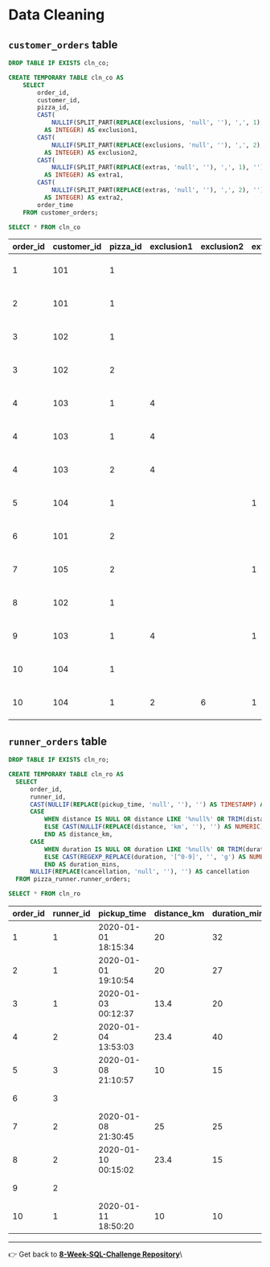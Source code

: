 # Data Cleaning

## `customer_orders` table
```SQL
DROP TABLE IF EXISTS cln_co;

CREATE TEMPORARY TABLE cln_co AS
	SELECT 
		order_id,
	    customer_id,
	    pizza_id,
	    CAST(
	      	NULLIF(SPLIT_PART(REPLACE(exclusions, 'null', ''), ',', 1), '') 
	      AS INTEGER) AS exclusion1,
	    CAST(
	      	NULLIF(SPLIT_PART(REPLACE(exclusions, 'null', ''), ',', 2), '') 
	      AS INTEGER) AS exclusion2,
	    CAST(
	      	NULLIF(SPLIT_PART(REPLACE(extras, 'null', ''), ',', 1), '') 
	      AS INTEGER) AS extra1,
	    CAST(
	      	NULLIF(SPLIT_PART(REPLACE(extras, 'null', ''), ',', 2), '') 
	      AS INTEGER) AS extra2,
	    order_time   
	FROM customer_orders;

SELECT * FROM cln_co
```
| order_id | customer_id | pizza_id | exclusion1 | exclusion2 | extra1 | extra2 | order_time          |
| -------- | ----------- | -------- | ---------- | ---------- | ------ | ------ | ------------------- |
| 1        | 101         | 1        |            |            |        |        | 2020-01-01 18:05:02 |
| 2        | 101         | 1        |            |            |        |        | 2020-01-01 19:00:52 |
| 3        | 102         | 1        |            |            |        |        | 2020-01-02 23:51:23 |
| 3        | 102         | 2        |            |            |        |        | 2020-01-02 23:51:23 |
| 4        | 103         | 1        | 4          |            |        |        | 2020-01-04 13:23:46 |
| 4        | 103         | 1        | 4          |            |        |        | 2020-01-04 13:23:46 |
| 4        | 103         | 2        | 4          |            |        |        | 2020-01-04 13:23:46 |
| 5        | 104         | 1        |            |            | 1      |        | 2020-01-08 21:00:29 |
| 6        | 101         | 2        |            |            |        |        | 2020-01-08 21:03:13 |
| 7        | 105         | 2        |            |            | 1      |        | 2020-01-08 21:20:29 |
| 8        | 102         | 1        |            |            |        |        | 2020-01-09 23:54:33 |
| 9        | 103         | 1        | 4          |            | 1      | 5      | 2020-01-10 11:22:59 |
| 10       | 104         | 1        |            |            |        |        | 2020-01-11 18:34:49 |
| 10       | 104         | 1        | 2          | 6          | 1      | 4      | 2020-01-11 18:34:49 |

## `runner_orders` table
```SQL
DROP TABLE IF EXISTS cln_ro;

CREATE TEMPORARY TABLE cln_ro AS
  SELECT 
      order_id,
      runner_id,
      CAST(NULLIF(REPLACE(pickup_time, 'null', ''), '') AS TIMESTAMP) AS pickup_time,
      CASE 
          WHEN distance IS NULL OR distance LIKE '%null%' OR TRIM(distance) = '' THEN NULL
          ELSE CAST(NULLIF(REPLACE(distance, 'km', ''), '') AS NUMERIC)
          END AS distance_km,
      CASE 
          WHEN duration IS NULL OR duration LIKE '%null%' OR TRIM(duration) = '' THEN NULL
          ELSE CAST(REGEXP_REPLACE(duration, '[^0-9]', '', 'g') AS NUMERIC)
          END AS duration_mins,
      NULLIF(REPLACE(cancellation, 'null', ''), '') AS cancellation
  FROM pizza_runner.runner_orders;

SELECT * FROM cln_ro
```
| order_id | runner_id | pickup_time         | distance_km | duration_mins | cancellation            |
| -------- | --------- | ------------------- | ----------- | ------------- | ----------------------- |
| 1        | 1         | 2020-01-01 18:15:34 | 20          | 32            |                         |
| 2        | 1         | 2020-01-01 19:10:54 | 20          | 27            |                         |
| 3        | 1         | 2020-01-03 00:12:37 | 13.4        | 20            |                         |
| 4        | 2         | 2020-01-04 13:53:03 | 23.4        | 40            |                         |
| 5        | 3         | 2020-01-08 21:10:57 | 10          | 15            |                         |
| 6        | 3         |                     |             |               | Restaurant Cancellation |
| 7        | 2         | 2020-01-08 21:30:45 | 25          | 25            |                         |
| 8        | 2         | 2020-01-10 00:15:02 | 23.4        | 15            |                         |
| 9        | 2         |                     |             |               | Customer Cancellation   |
| 10       | 1         | 2020-01-11 18:50:20 | 10          | 10            |                         |

---
👉 Get back to [**8-Week-SQL-Challenge Repository**](https://github.com/PHAMTHUYDUYEN/8-week-SQL-Challenge)\
